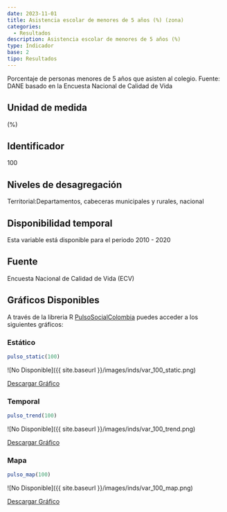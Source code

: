 ```yaml
---
date: 2023-11-01
title: Asistencia escolar de menores de 5 años (%) (zona)
categories:
  - Resultados
description: Asistencia escolar de menores de 5 años (%)
type: Indicador
base: 2
tipo: Resultados
--- 
```


Porcentaje de personas menores de 5 años que asisten al colegio.
Fuente: DANE basado en la Encuesta Nacional de Calidad de Vida

## Unidad de medida
(%)

## Identificador
100

## Niveles de desagregación
Territorial:Departamentos, cabeceras municipales y rurales, nacional

## Disponibilidad temporal
Esta variable está disponible para el periodo 2010 - 2020

## Fuente
Encuesta Nacional de Calidad de Vida (ECV)

## Gráficos Disponibles

A través de la libreria R [PulsoSocialColombia](https://github.com/pulsosocialcolombia/PulsoSocialColombia) puedes acceder a los siguientes gráficos:

### Estático

``` R
pulso_static(100)
```

![No Disponible]({{ site.baseurl }}/images/inds/var_100_static.png)

<a href='{{ site.baseurl }}/images/inds/var_100_static.png'>Descargar Gráfico</a>

### Temporal

``` R
pulso_trend(100)
```

![No Disponible]({{ site.baseurl }}/images/inds/var_100_trend.png)

<a href='{{ site.baseurl }}/images/inds/var_100_trend.png'>Descargar Gráfico</a>

### Mapa

``` R
pulso_map(100)
```

![No Disponible]({{ site.baseurl }}/images/inds/var_100_map.png)

<a href='{{ site.baseurl }}/images/inds/var_100_map.png'>Descargar Gráfico</a>